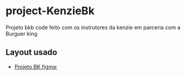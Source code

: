 # project-KenzieBk
Projeto bkb code feito com os instrutores da kenzie em parceria com a Burguer king


## Layout usado
- [Projeto BK figma](https://www.figma.com/file/I8rA1tARRI6DPGsVk8hxDi/%F0%9F%8D%94-Evento-Kenzie-%2B-Burguer-King?node-id=0%3A1);

